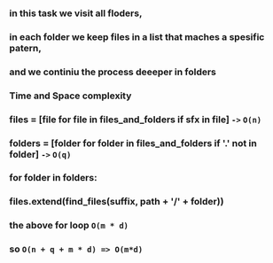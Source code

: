 ### in this task we visit all floders,

### in each folder we keep files in a list that maches a spesific patern,

### and we continiu the process deeeper in folders

### Time and Space complexity

### files = [file for file in files_and_folders if sfx in file] `->` `O(n)`

### folders = [folder for folder in files_and_folders if '.' not in folder] `->` `O(q)`

### for folder in folders:

### files.extend(find_files(suffix, path + '/' + folder))

### the above for loop `O(m * d) `

### so `O(n + q + m * d) => O(m*d)`
